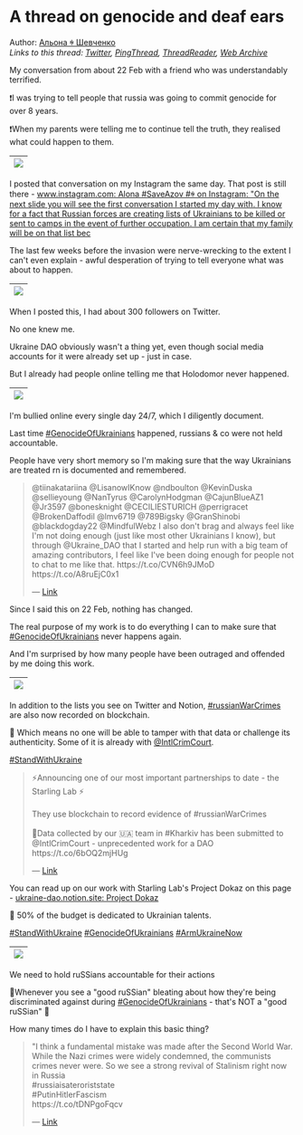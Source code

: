 # A thread on genocide and deaf ears

Author: [Альона ꑭ Шевченко](https://twitter.com/cryptodrftng)  
*Links to this thread: [Twitter](https://twitter.com/cryptodrftng/status/1547148092746743813), [PingThread](https://pingthread.com/thread/1547148092746743813), [ThreadReader](https://threadreaderapp.com/thread/1547148092746743813.html), [Web Archive](https://web.archive.org/web/*/https://twitter.com/cryptodrftng/status/1547148092746743813)*

My conversation from about 22 Feb with a friend who was understandably terrified.

❗️I was trying to tell people that russia was going to commit genocide for over 8 years. 

❗️When my parents were telling me to continue tell the truth, they realised what could happen to them.

| [![](/media/1552758927561039872/3_1547148088577593346.jpg)](/media/1552758927561039872/3_1547148088577593346.jpg) |
| :-: |

I posted that conversation on my Instagram the same day. That post is still there - [www.instagram.com: Alona #SaveAzov #ꑭ on Instagram: "On the next slide you will see the first conversation I started my day with. I know for a fact that Russian forces are creating lists of Ukrainians to be killed or sent to camps in the event of further occupation. I am certain that my family will be on that list bec](https://www.instagram.com/p/CaSi1KstFfu/)

The last few weeks before the invasion were nerve-wrecking to the extent I can't even explain - awful desperation of trying to tell everyone what was about to happen.

| [![](/media/1552758927561039872/3_1547149038373543936.jpg)](/media/1552758927561039872/3_1547149038373543936.jpg) |
| :-: |

When I posted this, I had about 300 followers on Twitter. 

No one knew me. 

Ukraine DAO obviously wasn't a thing yet, even though social media accounts for it were already set up - just in case. 

But I already had people online telling me that Holodomor never happened.

| [![](/media/1552758927561039872/3_1547149964714835971.jpg)](/media/1552758927561039872/3_1547149964714835971.jpg) |
| :-: |

I'm bullied online every single day 24/7, which I diligently document. 

Last time [#GenocideOfUkrainians](https://twitter.com/hashtag/GenocideOfUkrainians) happened, russians & co were not held accountable.

People have very short memory so I'm making sure that the way Ukrainians are treated rn is documented and remembered.

<blockquote class="twitter-tweet">
    <p lang="en" dir="ltr">
    @tiinakatariina @LisanowIKnow @ndboulton @KevinDuska @sellieyoung @NanTyrus @CarolynHodgman @CajunBlueAZ1 @Jr3597 @bonesknight @CECILIESTURICH @perrigracet @BrokenDaffodil @lmv6719 @789Bigsky @GranShinobi @blackdogday22 @MindfulWebz I also don&#39;t brag and always feel like I&#39;m not doing enough (just like most other Ukrainians I know), but through @Ukraine_DAO that I started and help run with a big team of amazing contributors, I feel like I&#39;ve been doing enough for people not to chat to me like that. https://t.co/CVN6h9JMoD https://t.co/A8ruEjC0x1<br />
    </p>
    &mdash; <a href="https://twitter.com/cryptodrftng/status/1533077324362653696">Link</a>
</blockquote>

Since I said this on 22 Feb, nothing has changed. 

The real purpose of my work is to do everything I can to make sure that [#GenocideOfUkrainians](https://twitter.com/hashtag/GenocideOfUkrainians) never happens again. 

And I'm surprised by how many people have been outraged and offended by me doing this work.

| [![](/media/1552758927561039872/3_1547154057046941697.jpg)](/media/1552758927561039872/3_1547154057046941697.jpg) |
| :-: |

In addition to the lists you see on Twitter and Notion, [#russianWarCrimes](https://twitter.com/hashtag/russianWarCrimes) are also now recorded on blockchain. 

🔐 Which means no one will be able to tamper with that data or challenge its authenticity. Some of it is already with [@IntlCrimCourt](https://twitter.com/IntlCrimCourt). 

[#StandWithUkraine](https://twitter.com/hashtag/StandWithUkraine)

<blockquote class="twitter-tweet">
    <p lang="en" dir="ltr">
    ⚡Announcing one of our most important partnerships to date - the Starling Lab ⚡<br />
    <br />
    They use blockchain to record evidence of #russianWarCrimes <br />
    <br />
    📨Data collected by our 🇺🇦 team in #Kharkiv has been submitted to @IntlCrimCourt - unprecedented work for a DAO<br />
    https://t.co/6bOQ2mjHUg<br />
    </p>
    &mdash; <a href="https://twitter.com/Ukraine_DAO/status/1536052927655202819">Link</a>
</blockquote>

You can read up on our work with Starling Lab's Project Dokaz on this page - [ukraine-dao.notion.site: Project Dokaz](https://ukraine-dao.notion.site/Project-Dokaz-b6509d83aa324180bffe63032383e459)

🔐 50% of the budget is dedicated to Ukrainian talents.

[#StandWithUkraine](https://twitter.com/hashtag/StandWithUkraine) [#GenocideOfUkrainians](https://twitter.com/hashtag/GenocideOfUkrainians) [#ArmUkraineNow](https://twitter.com/hashtag/ArmUkraineNow)

| [![](/media/1552758927561039872/3_1547157045723398152.jpg)](/media/1552758927561039872/3_1547157045723398152.jpg) |
| :-: |

We need to hold ruSSians accountable for their actions 

🚨Whenever you see a "good ruSSian" bleating about how they're being discriminated against during [#GenocideOfUkrainians](https://twitter.com/hashtag/GenocideOfUkrainians) - that's NOT a "good ruSSian" 🦄

How many times do I have to explain this basic thing?

<blockquote class="twitter-tweet">
    <p lang="en" dir="ltr">
    &#34;I think a fundamental mistake was made after the Second World War. While the Nazi crimes were widely condemned, the communists crimes never were. So we see a strong revival of Stalinism right now in Russia<br />
    #russiaisateroriststate <br />
    #PutinHitlerFascism <br />
    https://t.co/tDNPgoFqcv<br />
    </p>
    &mdash; <a href="https://twitter.com/ProdanIonel1/status/1551759091361411072">Link</a>
</blockquote>
